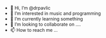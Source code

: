 - 👋 Hi, I’m @drpavlic
- 👀 I’m interested in music and programming
- 🌱 I’m currently learning something
- 💞️ I’m looking to collaborate on ....
- 📫 How to reach me ...

<!---
drpavlic/drpavlic is a ✨ special ✨ repository because its `README.md` (this file) appears on your GitHub profile.
You can click the Preview link to take a look at your changes.
--->

